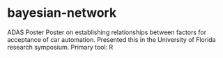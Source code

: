 # bayesian-network
ADAS Poster
Poster on establishing relationships between factors for acceptance of car automation. Presented this in the University of Florida research symposium. Primary tool: R
